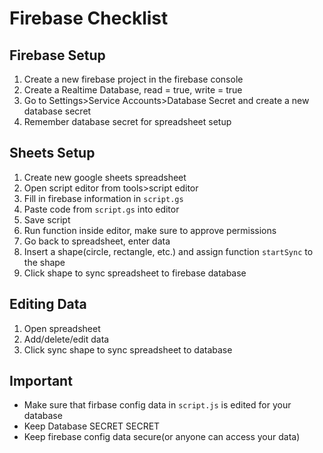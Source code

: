 # Firebase Checklist

## Firebase Setup
1. Create a new firebase project in the firebase console
2. Create a Realtime Database, read = true, write = true
3. Go to Settings>Service Accounts>Database Secret and create a new database secret
4. Remember database secret for spreadsheet setup

## Sheets Setup
1. Create new google sheets spreadsheet
2. Open script editor from tools>script editor
3. Fill in firebase information in <code>script.gs</code>
4. Paste code from <code>script.gs</code> into editor
5. Save script
6. Run function inside editor, make sure to approve permissions
7. Go back to spreadsheet, enter data
8. Insert a shape(circle, rectangle, etc.) and assign function <code>startSync</code> to the shape
9. Click shape to sync spreadsheet to firebase database

## Editing Data
1. Open spreadsheet
2. Add/delete/edit data
3. Click sync shape to sync spreadsheet to database

## Important
* Make sure that firbase config data in <code>script.js</code> is edited for your database
* Keep Database SECRET SECRET
* Keep firebase config data secure(or anyone can access your data)